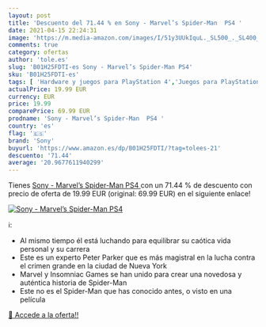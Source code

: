 ```yaml
---
layout: post
title: 'Descuento del 71.44 % en Sony - Marvel’s Spider-Man  PS4 '
date: 2021-04-15 22:24:31
image: 'https://m.media-amazon.com/images/I/51y3UUkIquL._SL500_._SL400_.jpg'
comments: true
category: ofertas
author: 'tole.es'
slug: 'B01H25FDTI-es Sony - Marvel’s Spider-Man PS4'
sku: 'B01H25FDTI-es'
tags: [ 'Hardware y juegos para PlayStation 4','Juegos para PlayStation 4','Videojuegos','ps4','sony', ]
actualPrice: 19.99 EUR
currency: EUR
price: 19.99
comparePrice: 69.99 EUR
prodname: 'Sony - Marvel’s Spider-Man  PS4 '
country: 'es'
flag: '🇪🇸'
brand: 'Sony'
buyurl: 'https://www.amazon.es/dp/B01H25FDTI/?tag=tolees-21'
descuento: '71.44'
average: '20.9677611940299'
---
```


Tienes [Sony - Marvel’s Spider-Man  PS4 ](https://www.amazon.es/dp/B01H25FDTI/?tag=tolees-21) con un 71.44 % de descuento con precio de oferta de 19.99 EUR (original: 69.99 EUR) en el siguiente enlace!

[![Sony - Marvel’s Spider-Man  PS4 ](https://m.media-amazon.com/images/I/51y3UUkIquL._SL500_._SL400_.jpg)](https://www.amazon.es/dp/B01H25FDTI/?tag=tolees-21)

ℹ️:

- Al mismo tiempo él está luchando para equilibrar su caótica vida personal y su carrera
- Este es un experto Peter Parker que es más magistral en la lucha contra el crimen grande en la ciudad de Nueva York
- Marvel y Insomniac Games se han unido para crear una novedosa y auténtica historia de Spider-Man
- Este no es el Spider-Man que has conocido antes, o visto en una película

[🛒 Accede a la oferta!!](https://www.amazon.es/dp/B01H25FDTI/?tag=tolees-21)
